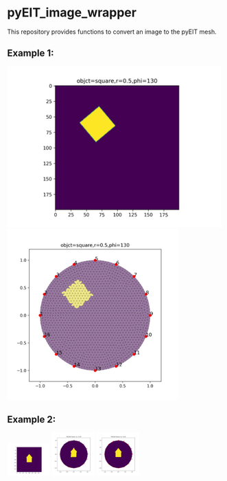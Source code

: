 # pyEIT_image_wrapper

This repository provides functions to convert an image to the pyEIT mesh.

## Example 1:

<p float="left">
  <img src="images/geometry_to_img_1.png" width="500" />
  <img src="images/groundtruth_IMG_based_1.png" width="400" /> 
</p>

## Example 2:

<p float="left">
  <img src="images/house_img.png" width="100" />
  <img src="images/meshed_house_based_05.png" width="100" /> 
  <img src="images/meshed_house_based01.png" width="100" />
</p>
